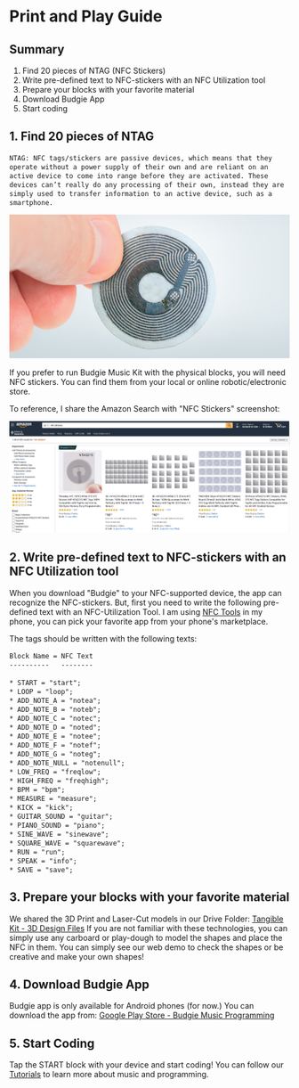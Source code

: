 # Print and Play Guide

## Summary
1. Find 20 pieces of NTAG (NFC Stickers)
2. Write pre-defined text to NFC-stickers with an NFC Utilization tool
3. Prepare your blocks with your favorite material
4. Download Budgie App
5. Start coding


## 1. Find 20 pieces of NTAG

```
NTAG: NFC tags/stickers are passive devices, which means that they operate without a power supply of their own and are reliant on an active device to come into range before they are activated. These devices can’t really do any processing of their own, instead they are simply used to transfer information to an active device, such as a smartphone. 
```

![NFC Tag](./img/nfc_sticker.jpg)

If you prefer to run Budgie Music Kit with the physical blocks, you will need NFC stickers. You can find them from your local or online robotic/electronic store. 

To reference, I share the Amazon Search with "NFC Stickers" screenshot:

![NFC Stickers](./img/nfcstickershop.png "NFC Stickers")


## 2. Write pre-defined text to NFC-stickers with an NFC Utilization tool

When you download "Budgie" to your NFC-supported device, the app can recognize the NFC-stickers. But, first you need to write the following pre-defined text with an NFC-Utilization Tool. I am using [NFC Tools](https://play.google.com/store/apps/details?id=com.wakdev.wdnfc) in my phone, you can pick your favorite app from your phone's marketplace.

The tags should be written with the following texts:

```
Block Name = NFC Text
----------   --------

* START = "start";
* LOOP = "loop";
* ADD_NOTE_A = "notea";
* ADD_NOTE_B = "noteb";
* ADD_NOTE_C = "notec";
* ADD_NOTE_D = "noted";
* ADD_NOTE_E = "notee";
* ADD_NOTE_F = "notef";
* ADD_NOTE_G = "noteg";
* ADD_NOTE_NULL = "notenull";
* LOW_FREQ = "freqlow";
* HIGH_FREQ = "freqhigh";
* BPM = "bpm";
* MEASURE = "measure";
* KICK = "kick";
* GUITAR_SOUND = "guitar";
* PIANO_SOUND = "piano";
* SINE_WAVE = "sinewave";
* SQUARE_WAVE = "squarewave";
* RUN = "run";
* SPEAK = "info";
* SAVE = "save";

```

## 3. Prepare your blocks with your favorite material

We shared the 3D Print and Laser-Cut models in our Drive Folder: [Tangible Kit - 3D Design Files](https://drive.google.com/drive/folders/1QtAqzIGH1LJofvgtrSxLd6jc1V5ipldE?usp=sharing) If you are not familiar with these technologies, you can simply use any carboard or play-dough to model the shapes and place the NFC in them. You can simply see our web demo to check the shapes or be creative and make your own shapes!

## 4. Download Budgie App

Budgie app is only available for Android phones (for now.) You can download the app from: [Google Play Store - Budgie Music Programming](https://play.google.com/store/apps/details?id=com.alpay.twinmusic&hl=en)


## 5. Start Coding

Tap the START block with your device and start coding! You can follow our [Tutorials](https://budgi.es/tutorial.html) to learn more about music and programming.

